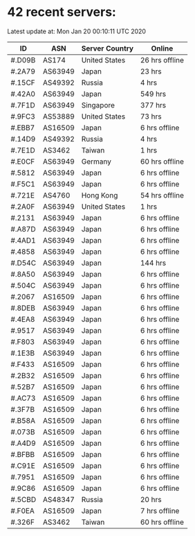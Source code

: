 # 42 recent servers:

Latest update at: Mon Jan 20 00:10:11 UTC 2020

| ID | ASN | Server Country | Online |
| -- | --- | -------------- | ------ |
| #.D09B | AS174 | United States | 26 hrs offline |
| #.2A79 | AS63949 | Japan | 23 hrs |
| #.15CF | AS49392 | Russia | 4 hrs |
| #.42A0 | AS63949 | Japan | 549 hrs |
| #.7F1D | AS63949 | Singapore | 377 hrs |
| #.9FC3 | AS53889 | United States | 73 hrs |
| #.EBB7 | AS16509 | Japan | 6 hrs offline |
| #.14D9 | AS49392 | Russia | 4 hrs |
| #.7E1D | AS3462 | Taiwan | 1 hrs |
| #.E0CF | AS63949 | Germany | 60 hrs offline |
| #.5812 | AS63949 | Japan | 6 hrs offline |
| #.F5C1 | AS63949 | Japan | 6 hrs offline |
| #.721E | AS4760 | Hong Kong | 54 hrs offline |
| #.2A0F | AS63949 | United States | 1 hrs |
| #.2131 | AS63949 | Japan | 6 hrs offline |
| #.A87D | AS63949 | Japan | 6 hrs offline |
| #.4AD1 | AS63949 | Japan | 6 hrs offline |
| #.4858 | AS63949 | Japan | 6 hrs offline |
| #.D54C | AS63949 | Japan | 144 hrs |
| #.8A50 | AS63949 | Japan | 6 hrs offline |
| #.504C | AS63949 | Japan | 6 hrs offline |
| #.2067 | AS16509 | Japan | 6 hrs offline |
| #.8DEB | AS63949 | Japan | 6 hrs offline |
| #.4EA8 | AS63949 | Japan | 6 hrs offline |
| #.9517 | AS63949 | Japan | 6 hrs offline |
| #.F803 | AS63949 | Japan | 6 hrs offline |
| #.1E3B | AS63949 | Japan | 6 hrs offline |
| #.F433 | AS16509 | Japan | 6 hrs offline |
| #.2B32 | AS16509 | Japan | 6 hrs offline |
| #.52B7 | AS16509 | Japan | 6 hrs offline |
| #.AC73 | AS16509 | Japan | 6 hrs offline |
| #.3F7B | AS16509 | Japan | 6 hrs offline |
| #.B58A | AS16509 | Japan | 6 hrs offline |
| #.073B | AS16509 | Japan | 6 hrs offline |
| #.A4D9 | AS16509 | Japan | 6 hrs offline |
| #.BFBB | AS16509 | Japan | 6 hrs offline |
| #.C91E | AS16509 | Japan | 6 hrs offline |
| #.7951 | AS16509 | Japan | 6 hrs offline |
| #.9C86 | AS16509 | Japan | 6 hrs offline |
| #.5CBD | AS48347 | Russia | 20 hrs |
| #.F0EA | AS16509 | Japan | 7 hrs offline |
| #.326F | AS3462 | Taiwan | 60 hrs offline |


